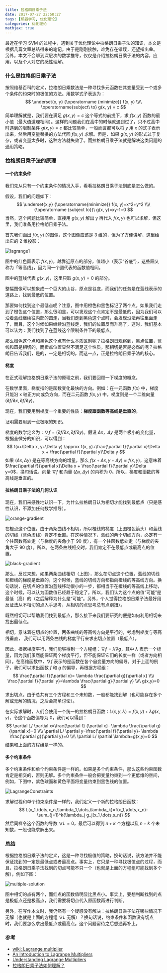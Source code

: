 ```yaml
---
title: 拉格朗日乘子法
date: 2017-07-27 22:50:27
tags: [机器学习, 优化理论]
categories: 优化理论
mathjax: true
---
```


最近在学习 SVM 的过程中，遇到关于优化理论中拉格朗日乘子法的知识，本文是根据几篇文章总结得来的笔记。由于是刚刚接触，难免存在错误，还望指出😁。另外，本文不会聊到深层次的数学推导，仅仅是介绍拉格朗日乘子法的内容，应用，以及个人对它的感性理解。

### 什么是拉格朗日乘子法

按照维基百科的定义，拉格朗日乘数法是一种寻找多元函数在其变量受到一个或多个条件的约束时的极值的方法。用数学式子表达为：
$$
\underset{x, y} {\operatorname {minimize}} f(x, y)   \\\\
\operatorname{subject\ to}  g(x, y) = c
$$
简单理解就是，我们要在满足 $g(x, y)=c$ 这个等式的前提下，求 $f(x, y)$ 函数的最小值（最大值道理相同）。这样的问题我们在高中的时候就遇到过了，只不过高中时遇到的限制条件 $g(x, y)=c$ 都比较简单，一般而言都可以将 $y$ 用 $x$ 的式子表示出来，然后用变量替换的方法代回  $f(x, y)$ 求解。但是，如果 $g(x, y)$ 的形式过于复杂，或者变量太多时，这种方法就失效了。而拉格朗日乘子法就是解决这类问题的通用策略。

<!--more-->

### 拉格朗日乘子法的原理

#### 一个约束条件

我们先从只有一个约束条件的情况入手，看看拉格朗日乘子法到底是怎么做的。

假设，我们的问题如下：
$$
\underset{x,y} {\operatorname{minimize}} f(x, y)=x^2+y^2 \\\\
{\operatorname {subject to}}\ g(x, y)=xy-1=0
$$
当然，这个问题比较简单，直接用 $g(x, y)$ 解出 y 再代入 $f(x, y)$ 也可以求解，但这里，我们准备用拉格朗日乘子法。

首先我们画出 $f(x, y)$ 的图像，这个图像应该是 3 维的，但为了方便讲解，这里给出它的 2 维投影：

![lagrange1](/images/2017-7-27/lagrange1.png)

图中的红色圆表示 $f(x, y)$，越靠近原点的部分，值越小（表示“谷底”），这些圆又称为「等高线」，因为同一个圆代表的函数值相同。

图中的蓝线代表 $g(x, y)$，这里只取 $g(x, y)=0$ 的部分。

整幅图像可以想象成一个巨大的山谷，原点是谷底，而我们的任务是在蓝线表示的道路上，找到最低的位置。

那要如何找到这个最低点呢？注意，图中用橙色和黑色标记了两个点。如果我们走到了橙色这个位置，那么很明显，可以发现这个点肯定不是最低的，因为我们可以沿着蓝线继续往内部的圆走，当我们走到黑色这个点时，会发现没法再往里面走了，而且，这个时候如果继续沿蓝线走，我们的位置反而升高了，这时，我们基本可以认为：我们找到了在蓝线这个限制条件下的最低点。

那么橙色这个点和黑色这个点有什么本质区别呢？拉格朗日观察到，黑点位置，蓝线和圆是相切的，而橙点位置显然不满足这个性质。那相切是否是必然的呢？拉格朗日告诉我们，是的，一定是相切的。而这一点，正是拉格朗日乘子法的核心。

#### 梯度

在正式理解拉格朗日乘子法的原理之前，我们要回顾一下梯度的概念。

在数学里面，梯度指的是函数变化最快的方向。例如：在一元函数 $f(x)$ 中，梯度只能沿 x 轴正方向或负方向，而在二元函数 $f(x,y)$ 中，梯度则是一个二维向量 $(\partial f/\partial x,\partial f/\partial y)$。

现在，我们要用到梯度一个重要的性质：**梯度跟函数等高线是垂直的**。

证明需要用到一点极限的知识。

梯度的数学定义为：$\nabla f=(\partial f / \partial x, \partial f / \partial y)$。假设 $\Delta x$，$\Delta y$ 是两个极小的变化量，根据全微分的知识，可以得到：
$$
f(x+\Delta x, y+\Delta y) \approx f(x, y)+\frac{\partial f}{\partial x}\Delta x + \frac{\partial f}{\partial y}\Delta y
$$
如果 $(\Delta x, \Delta y)$ 是在等高线方向的增量，那么 $f(x+\Delta x, y+\Delta y) \approx f(x, y)$，这意味着 $\frac{\partial f}{\partial x}\Delta x + \frac{\partial f}{\partial y}\Delta y=0$，换句话说，向量 $\nabla f$ 和向量 $(\Delta x, \Delta y)$ 的内积为 0。所以，梯度和函数的等高线是垂直的。

#### 拉格朗日乘子法的几何认识

现在，我们来感性地认识一下，为什么拉格朗日认为相切才能找到最低点（只是感性认识，不添加任何数学推导）。

![orange-gradient](/images/2017-7-27/orange-gradient.png)

在橙点这个位置，由于两条曲线不相切，所以橙线的梯度（上图橙色箭头）和蓝线的切线（蓝色虚线）肯定不垂直。在这种情况下，蓝线的两个切线方向，必定有一个往函数高处走（与梯度的夹角小于 90 度），有一个往函数低处走（与梯度的夹角大于 90 度）。所以，在两条曲线相交时，我们肯定不在最低点或最高点的位置。

![black-gradient](/images/2017-7-27/black-gradient.png)

那么，反过来想，如果两条曲线相切（上图），那么在切点这个位置，蓝线的切线和橙线的梯度是垂直的，这个时候，蓝线的切线方向都指向橙线的等高线方向。换句话说，在切点的位置沿蓝线移动很小的一步，都相当于在橙线的等高线上移动，这个时候，可以认为函数值已经趋于稳定了。所以，我们认为这个点的值“可能”是最低（高）的（之后解释为什么是“可能“。另外，个人觉得拉格朗日乘子法最好用反证法从不相切的点入手思考，从相切的点思考总有点别扭）。

既然相切可以帮助我们找到最低点，那么接下来我们要研究的便是如何利用相切来找出最低点。

相切，意味着在切点的位置，两条曲线的等高线方向是平行的，考虑到梯度与等高线垂直， 我们可以用两条曲线的梯度平行来求出切点位置（最低点）。

因此，根据梯度平行，我们能够得到一个方程组：$\nabla f = \lambda \nabla g$，其中 $\lambda$ 表示一个标量，因为我们虽然能保证两个梯度平行，但不能保证它们的长度一样（或者方向相同）。在高维函数中，$\nabla f$ 表示的是函数在各个自变量方向的偏导。对于上面的例子，我们可以求出函数 $f$ 和 $g$ 的偏导，再根据方程组：
$$
\frac{\partial f}{\partial x}= \lambda \frac{\partial g}{\partial x} \\\\
\frac{\partial f}{\partial y}=\lambda \frac{\partial g}{\partial y}   \\\\
g(x,y)=0
$$
求出切点。由于总共有三个方程和三个未知数，一般都能找到解（也可能存在多个解或无解的情况，之后会简单讨论）。

在实际求解时，人们会使用一个统一的拉格朗日函数：$L(x,y,\lambda)=f(x,y)+\lambda g(x,y)$，令这个函数偏导为 0，我们可以得到：
$$
\partial L/ \partial x=\frac{\partial f} {\partial x}- \lambda \frac{\partial g}{\partial x}=0   \\\\
\partial L/ \partial y=\frac{\partial f}{\partial y}- \lambda \frac{\partial g}{\partial y}=0  \\\\
\partial L/ \partial \lambda=g(x,y)=0
$$
结果和上面的方程组是一样的。

#### 多个约束条件

多个约束条件和单个约束条件是一样的。如果是多个约束条件，那么这些约束函数肯定是相交的，否则无解。多个约束条件一般会把变量约束到一个更低维的空间，例如，下图中，紫色球面和黄色平面将变量约束到黑色线的位置。

![LagrangeConstraints](/images/2017-7-27/LagrangeConstraints.jpg)

求解过程和单个约束条件是一样的，我们定义一个新的拉格朗日函数：
$$
L(x_1,\dots,x_n,\lambda_1,\dots,\lambda_k)=f(x_1,\dots,x_n)-\sum_{j=1}^k{\lambda_j g_j(x_1,\dots,s_n)}
$$
然后同样令这个函数的导数 $\nabla L=0$，最后可以得到 $n+k$ 个方程以及 $n+k$ 个未知数，一般也能求解出来。

### 总结

根据拉格朗日乘子法的定义，这是一种寻找极值的策略，换句话说，该方法并不能保证找到的一定是最低点或者最高点。事实上，它只是一种寻找极值点的过程，而且，拉格朗日乘子法找到的切点可能不只一个（也就是上面的方程组可能找到多个解），例如下图：

![multiple-solution](/images/2017-7-27/multiple-solution.jpg)

图中相切的点有两个，而红点的函数值明显比黑点小。事实上，要想判断找到的点是极低点还是极高点，我们需要将切点代入原函数再进行判断。

另外，在写作本文时，我仍然有一个疑惑没有解决：拉格朗日乘子法在哪些情况下无解（也就是上面的方程组 $\nabla L$ 无解）？换句话说，约束条件和函数没有切点时，我们要怎么求出最低点或最高点。这个问题留待之后想通再补上。

### 参考

+ [wiki: Lagrange multiplier](https://en.wikipedia.org/wiki/Lagrange_multiplier)
+ [An Introduction to Lagrange Multipliers](http://www.slimy.com/~steuard/teaching/tutorials/Lagrange.html)
+ [Understanding Lagrange Multipliers](https://danstronger.wordpress.com/2015/08/08/lagrange-multipliers/)
+ [拉格朗日乘子法如何理解？](https://www.zhihu.com/question/38586401/answer/134473412)



